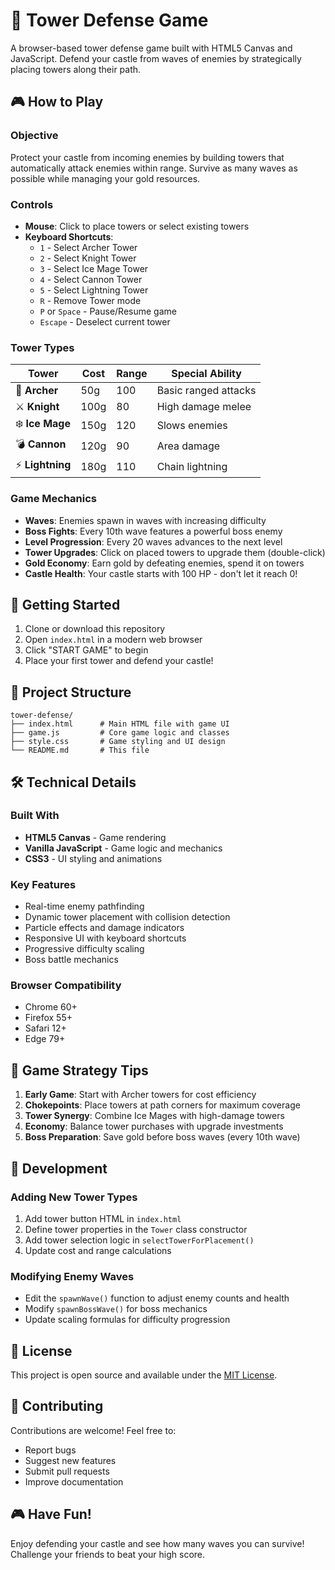 # 🏰 Tower Defense Game

A browser-based tower defense game built with HTML5 Canvas and JavaScript. Defend your castle from waves of enemies by strategically placing towers along their path.

## 🎮 How to Play

### Objective
Protect your castle from incoming enemies by building towers that automatically attack enemies within range. Survive as many waves as possible while managing your gold resources.

### Controls
- **Mouse**: Click to place towers or select existing towers
- **Keyboard Shortcuts**:
  - `1` - Select Archer Tower
  - `2` - Select Knight Tower  
  - `3` - Select Ice Mage Tower
  - `4` - Select Cannon Tower
  - `5` - Select Lightning Tower
  - `R` - Remove Tower mode
  - `P` or `Space` - Pause/Resume game
  - `Escape` - Deselect current tower

### Tower Types

| Tower | Cost | Range | Special Ability |
|-------|------|-------|----------------|
| 🏹 **Archer** | 50g | 100 | Basic ranged attacks |
| ⚔️ **Knight** | 100g | 80 | High damage melee |
| ❄️ **Ice Mage** | 150g | 120 | Slows enemies |
| 💣 **Cannon** | 120g | 90 | Area damage |
| ⚡ **Lightning** | 180g | 110 | Chain lightning |

### Game Mechanics
- **Waves**: Enemies spawn in waves with increasing difficulty
- **Boss Fights**: Every 10th wave features a powerful boss enemy
- **Level Progression**: Every 20 waves advances to the next level
- **Tower Upgrades**: Click on placed towers to upgrade them (double-click)
- **Gold Economy**: Earn gold by defeating enemies, spend it on towers
- **Castle Health**: Your castle starts with 100 HP - don't let it reach 0!

## 🚀 Getting Started

1. Clone or download this repository
2. Open `index.html` in a modern web browser
3. Click "START GAME" to begin
4. Place your first tower and defend your castle!

## 📁 Project Structure

```
tower-defense/
├── index.html      # Main HTML file with game UI
├── game.js         # Core game logic and classes
├── style.css       # Game styling and UI design
└── README.md       # This file
```

## 🛠️ Technical Details

### Built With
- **HTML5 Canvas** - Game rendering
- **Vanilla JavaScript** - Game logic and mechanics
- **CSS3** - UI styling and animations

### Key Features
- Real-time enemy pathfinding
- Dynamic tower placement with collision detection
- Particle effects and damage indicators
- Responsive UI with keyboard shortcuts
- Progressive difficulty scaling
- Boss battle mechanics

### Browser Compatibility
- Chrome 60+
- Firefox 55+
- Safari 12+
- Edge 79+

## 🎯 Game Strategy Tips

1. **Early Game**: Start with Archer towers for cost efficiency
2. **Chokepoints**: Place towers at path corners for maximum coverage
3. **Tower Synergy**: Combine Ice Mages with high-damage towers
4. **Economy**: Balance tower purchases with upgrade investments
5. **Boss Preparation**: Save gold before boss waves (every 10th wave)

## 🔧 Development

### Adding New Tower Types
1. Add tower button HTML in `index.html`
2. Define tower properties in the `Tower` class constructor
3. Add tower selection logic in `selectTowerForPlacement()`
4. Update cost and range calculations

### Modifying Enemy Waves
- Edit the `spawnWave()` function to adjust enemy counts and health
- Modify `spawnBossWave()` for boss mechanics
- Update scaling formulas for difficulty progression

## 📝 License

This project is open source and available under the [MIT License](LICENSE).

## 🤝 Contributing

Contributions are welcome! Feel free to:
- Report bugs
- Suggest new features
- Submit pull requests
- Improve documentation

## 🎮 Have Fun!

Enjoy defending your castle and see how many waves you can survive! Challenge your friends to beat your high score.